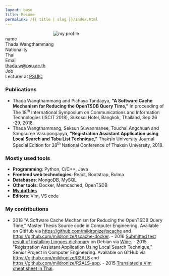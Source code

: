 ```yaml
---
layout: base
title: Resume
permalink: /{{ title | slug }}/index.html
---
```


<div class="row resume-summary">
  <div class="col-6 col-md-4">
    <div style="margin: 0 auto; width: 200px" class="profile">
      <img alt="my profile" class="profile" src="{{ site.image_prefix }}/my-profile.jpg">
    </div>
  </div>
  <div class="col">
    <div class="resume-card">
      <div class="resume-title">name</div>
      <div class="resume-value">Thada Wangthammang</div>
    </div>
    <div class="resume-card">
      <div class="resume-title">Nationality</div>
      <div class="resume-value">Thai</div>
    </div>
    <div class="resume-card">
      <div class="resume-title">Email</div>
      <div class="resume-value"><a href="mailto:thada.w@psu.ac.th">thada.w@psu.ac.th</a></div>
    </div>
    <div class="resume-card">
      <div class="resume-title">Job</div>
      <div class="resume-value">Lecturer at <a href="https://www.uic.psu.ac.th/" target="blank">PSUIC</a></div>
    </div>
  </div>

</div>


### Publications
- Thada Wangthammang and Pichaya Tandayya, **"A Software Cache Mechanism for Reducing the OpenTSDB Query Time,"** in
proceeding of The 18<sup>th</sup> International Symposium on Communications and Information Technologies (ISCIT 2018),
Sukosol Hotel, Bangkok, Thailand, Sep 26 -29, 2018.
- Thada Wangthammang, Seksun Suwanmanee, Touchai Angchuan and Sangsuree Vasupongayya, **"Registration Assistant
Application using Local Search and Tabu List Technique,"** Thaksin University Journal Special Edition for
28<sup>th</sup> National Conference of Thaksin University, 2018.


### Mostly used tools
- **Programming**: Python, C/C++, Java
- **Frontend web technologies**: React, Bootstrap, Bulma
- **Databases**: MongoDB, MySQL
- **Other tools**: Docker, Memcached, OpenTSDB
- **[My dotfiles](https://github.com/mildronize/dotfiles)**
- **Editors**: Vim, VS code

### My contributions
- 2018 "A Software Cache Mechanism for Reducing the OpenTSDB Query Time," Master Thesis Source code in Computer
Engineering. Available on GitHub via <https://github.com/mildronize/tscache> and
  <https://github.com/mildronize/tscache-docker>. - 2016 [Submitted test result of installing
  ](https://appdb.winehq.org/objectManager.php?sClass=version&iId=33492) [Lingoes dictionary](http://www.lingoes.net/)
  on Debian via [Wine](https://www.winehq.org/). -
  2015 "Registration Assistant Application Using Local Search Technique," Senior Project in Computer Engineering.
  Available on GitHub via <https://github.com/mildronize/R2ALS> and <https://github.com/mildronize/R2ALS-app>. - 2015
  [Translated a Vim cheat sheet in Thai](http://vim.rtorr.com/lang/th/).